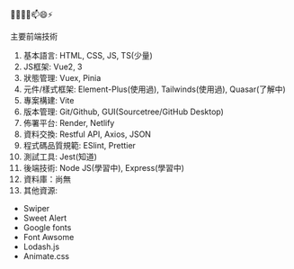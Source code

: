 👋👀🌱💞️📫😄⚡ 

主要前端技術
1. 基本語言: HTML, CSS, JS, TS(少量)
2. JS框架: Vue2, 3
3. 狀態管理: Vuex, Pinia
4. 元件/樣式框架: Element-Plus(使用過), Tailwinds(使用過), Quasar(了解中)
5. 專案構建: Vite
6. 版本管理: Git/Github, GUI(Sourcetree/GitHub Desktop)
7. 佈署平台: Render, Netlify
8. 資料交換: Restful API, Axios, JSON
9. 程式碼品質規範: ESlint, Prettier
10. 測試工具: Jest(知道)
11. 後端技術: Node JS(學習中), Express(學習中)
12. 資料庫：尚無
13. 其他資源: 
  - Swiper
  - Sweet Alert
  - Google fonts
  - Font Awsome
  - Lodash.js
  - Animate.css
